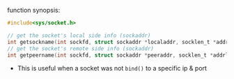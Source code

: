 function synopsis:
```C
#include<sys/socket.h>

// get the socket's local side info (sockaddr)
int getsockname(int sockfd, struct sockaddr *localaddr, socklen_t *addrlen);
// get the socket's remote side info (sockaddr)
int getpeername(int sockfd, struct sockaddr *peeraddr, socklen_t *addrlen);
```
- This is useful when a socket was not `bind()` to a specific ip & port
